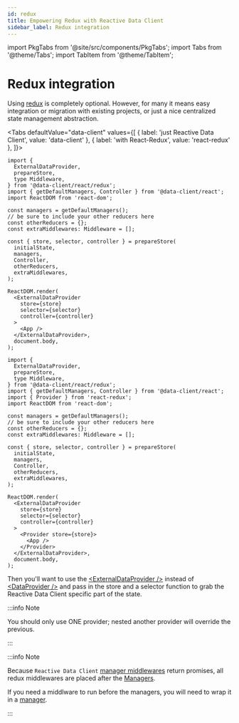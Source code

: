 ```yaml
---
id: redux
title: Empowering Redux with Reactive Data Client
sidebar_label: Redux integration
---
```


import PkgTabs from '@site/src/components/PkgTabs';
import Tabs from '@theme/Tabs';
import TabItem from '@theme/TabItem';

# Redux integration

Using [redux](https://redux.js.org/) is completely optional. However, for many it means easy integration or migration
with existing projects, or just a nice centralized state management abstraction.

<Tabs
defaultValue="data-client"
values={[
{ label: 'just Reactive Data Client', value: 'data-client' },
{ label: 'with React-Redux', value: 'react-redux' },
]}>
<TabItem value="data-client">

```tsx title="index.tsx"
import {
  ExternalDataProvider,
  prepareStore,
  type Middleware,
} from '@data-client/react/redux';
import { getDefaultManagers, Controller } from '@data-client/react';
import ReactDOM from 'react-dom';

const managers = getDefaultManagers();
// be sure to include your other reducers here
const otherReducers = {};
const extraMiddlewares: Middleware = [];

const { store, selector, controller } = prepareStore(
  initialState,
  managers,
  Controller,
  otherReducers,
  extraMiddlewares,
);

ReactDOM.render(
  <ExternalDataProvider
    store={store}
    selector={selector}
    controller={controller}
  >
    <App />
  </ExternalDataProvider>,
  document.body,
);
```

</TabItem>
<TabItem value="react-redux">

```tsx title="index.tsx"
import {
  ExternalDataProvider,
  prepareStore,
  type Middleware,
} from '@data-client/react/redux';
import { getDefaultManagers, Controller } from '@data-client/react';
import { Provider } from 'react-redux';
import ReactDOM from 'react-dom';

const managers = getDefaultManagers();
// be sure to include your other reducers here
const otherReducers = {};
const extraMiddlewares: Middleware = [];

const { store, selector, controller } = prepareStore(
  initialState,
  managers,
  Controller,
  otherReducers,
  extraMiddlewares,
);

ReactDOM.render(
  <ExternalDataProvider
    store={store}
    selector={selector}
    controller={controller}
  >
    <Provider store={store}>
      <App />
    </Provider>
  </ExternalDataProvider>,
  document.body,
);
```

</TabItem>
</Tabs>

Then you'll want to use the [&lt;ExternalDataProvider /\>](../api/ExternalDataProvider.md) instead of
[&lt;DataProvider /\>](../api/DataProvider.md) and pass in the store and a selector function to grab
the Reactive Data Client specific part of the state.

:::info Note

You should only use ONE provider; nested another provider will override the previous.

:::

:::info Note

Because `Reactive Data Client` [manager middlewares](../api/Manager.md#middleware) return promises,
all redux middlewares are placed after the [Managers](../concepts/managers.md).

If you need a middlware to run before the managers, you will need to wrap it in a [manager](../api/Manager.md).

:::
